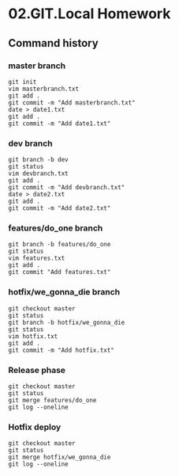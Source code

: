 # 02.GIT.Local Homework

## Command history

### master branch

```
git init
vim masterbranch.txt
git add .
git commit -m "Add masterbranch.txt"
date > date1.txt
git add .
git commit -m "Add date1.txt"
```

### dev branch
```
git branch -b dev
git status
vim devbranch.txt
git add .
git commit -m "Add devbranch.txt"
date > date2.txt
git add .
git commit -m "Add date2.txt"
```

### features/do_one branch
```
git branch -b features/do_one
git status
vim features.txt
git add .
git commit "Add features.txt"
```

### hotfix/we_gonna_die branch
```
git checkout master
git status
git branch -b hotfix/we_gonna_die
git status
vim hotfix.txt
git add .
git commit -m "Add hotfix.txt"
```

### Release phase
```
git checkout master
git status
git merge features/do_one
git log --oneline
```

### Hotfix deploy
```
git checkout master
git status
git merge hotfix/we_gonna_die
git log --oneline
```

